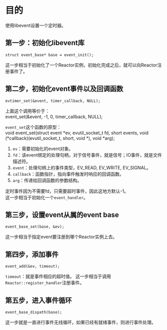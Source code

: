 # 目的
使用libevent设置一个定时器。

## 第一步：初始化libevent库
	struct event_base* base = event_init();
这一步相当于初始化了一个Reactor实例，初始化完成之后，就可以向Reactor注册事件了。

## 第二步，初始化event事件以及回调函数
	evtimer_set(&event, timer_callback, NULL);

上面这个调用等价于：  
		event_set(&event, -1, 0, timer_callback, NULL);

`event_set`这个函数的原型：  
		void event_set(struct event *ev,
				evutil_socket_t fd,
				short events,
				void (*callback)(evutil_socket_t, short, void *),
				void *arg);
1. `ev`：需要初始化的event对象。
2. `fd`：该event绑定的处理句柄，对于信号事件，就是信号；IO事件，就是文件描述符。
3. `event`：处理句柄上的事件类型，EV\_READ, EV\_WRITE, EV\_SIGNAL。
4. `callback`：函数指针，指向事件触发时响应的回调函数。
5. `arg`：传递给回调函数的参数结构。

定时事件因为不需要fd，只需要超时事件，因此这地方默认-1。  
这一步相当于初始化一个`event_handler`。

## 第三步，设置event从属的event base
	event_base_set(base, &ev);
这一步相当于指定event要注册到哪个Reactor实例上去。

## 第四步，添加事件
	event_add(&ev, timeout);
`timeout`：就是事件相应的超时值。
这一步相当于调用`Reactor::register_handler`注册事件。

## 第五步，进入事件循环
	event_base_dispath(base);
这一步就是一直进行事件无线循环，如果已经有就绪事件，则进行事件处理。

